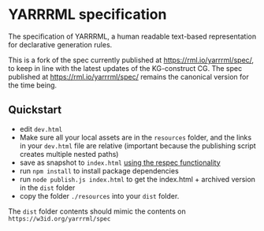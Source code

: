 # YARRRML specification

The specification of YARRRML,
a human readable text-based representation for declarative generation rules.

This is a fork of the spec currently published at https://rml.io/yarrrml/spec/,
to keep in line with the latest updates of the KG-construct CG.
The spec published at https://rml.io/yarrrml/spec/ remains the canonical version for the time being.

## Quickstart

- edit `dev.html`
- Make sure all your local assets are in the `resources` folder, and the links in your `dev.html` file are relative (important because the publishing script creates multiple nested paths)
- save as snapshot to `index.html` [using the respec functionality](https://respec.org/docs/#using-browser)
- run `npm install` to install package dependencies
- run `node publish.js index.html` to get the index.html + archived version in the `dist` folder
- copy the folder `./resources` into your `dist` folder.

The `dist` folder contents should mimic the contents on `https://w3id.org/yarrrml/spec`
